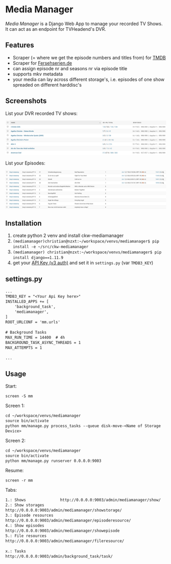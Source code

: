 # Media Manager

*Media Manager* is a Django Web App to manage your recorded TV Shows. It can act as an endpoint for TVHeadend's DVR. 

## Features

- Scraper (= where we get the episode numbers and titles from) for [TMDB](https://themoviedb.org)
- Scraper for [Fersehserien.de](https://fernsehserien.de)
- can assign episode nr and seasons nr via episode title
- supports mkv metadata
- your media can lay across different storage's, i.e. episodes of one show spreaded on different harddisc's

## Screenshots

List your DVR recorded TV shows:

![Shows](shows.png)

List your Episodes:

![Episodes](showepisodes.png)

## Installation

1. create python 2 venv and install ckw-mediamanager
2. `(mediamanager)christian@nzxt:~/workspace/venvs/mediamanager$ pip install -e ~/src/ckw-mediamanager`
3. `(mediamanager) christian@nzxt:~/workspace/venvs/mediamanager$ pip install django==1.11.9`
4. get your [API Key (v3 auth)](https://www.themoviedb.org/settings/api) and set it in `settings.py` (var `TMDB3_KEY`)

## settings.py

    ...
    TMDB3_KEY = "<Your Api Key here>"
    INSTALLED_APPS += [
        'background_task',
        'mediamanager',
    ]
    ROOT_URLCONF = 'mm.urls'
    
    # Background Tasks
    MAX_RUN_TIME = 14400  # 4h
    BACKGROUND_TASK_ASYNC_THREADS = 1
    MAX_ATTEMPTS = 1
    
    ...


## Usage


Start:

    screen -S mm
    
Screen 1:

    cd ~/workspace/venvs/mediamanager
    source bin/activate
    python mm/manage.py process_tasks --queue disk-move-<Name of Storage Device>

Screen 2:

    cd ~/workspace/venvs/mediamanager
    source bin/activate
    python mm/manage.py runserver 0.0.0.0:9003

Resume:

    screen -r mm

Tabs:

    1.: Shows               http://0.0.0.0:9003/admin/mediamanager/show/
    2.: Show storages       http://0.0.0.0:9003/admin/mediamanager/showstorage/
    3.: Episode resources   http://0.0.0.0:9003/admin/mediamanager/episoderesource/
    4.: Show episodes       http://0.0.0.0:9003/admin/mediamanager/showepisode
    5.: File resources      http://0.0.0.0:9003/admin/mediamanager/fileresource/

    x.: Tasks               http://0.0.0.0:9003/admin/background_task/task/
